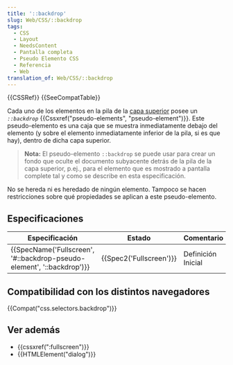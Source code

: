 ```yaml
---
title: '::backdrop'
slug: Web/CSS/::backdrop
tags:
  - CSS
  - Layout
  - NeedsContent
  - Pantalla completa
  - Pseudo Elemento CSS
  - Referencia
  - Web
translation_of: Web/CSS/::backdrop
---
```


{{CSSRef}} {{SeeCompatTable}}

Cada uno de los elementos en la pila de la [capa superior](https://fullscreen.spec.whatwg.org/#top-layer) posee un _`::backdrop`_ {{Cssxref("pseudo-elements", "pseudo-element")}}. Este pseudo-elemento es una caja que se muestra inmediatamente debajo del elemento (y sobre el elemento inmediatamente inferior de la pila, si es que hay), dentro de dicha capa superior.

> **Nota:** El pseudo-elemento `::backdrop` se puede usar para crear un fondo que oculte el documento subyacente detrás de la pila de la capa superior, p.ej., para el elemento que es mostrado a pantalla complete tal y como se describe en esta especificación.

No se hereda ni es heredado de ningún elemento. Tampoco se hacen restricciones sobre qué propiedades se aplican a este pseudo-elemento.

## Especificaciones

| Especificación                                                                               | Estado                           | Comentario         |
| -------------------------------------------------------------------------------------------- | -------------------------------- | ------------------ |
| {{SpecName('Fullscreen', '#::backdrop-pseudo-element', '::backdrop')}} | {{Spec2('Fullscreen')}} | Definición Inicial |

## Compatibilidad con los distintos navegadores

{{Compat("css.selectors.backdrop")}}

## Ver además

- {{cssxref(":fullscreen")}}
- {{HTMLElement("dialog")}}

